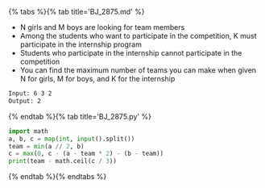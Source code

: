 {% tabs %}{% tab title='BJ_2875.md' %}

* N girls and M boys are looking for team members
* Among the students who want to participate in the competition, K must participate in the internship program
* Students who participate in the internship cannot participate in the competition
* You can find the maximum number of teams you can make when given N for girls, M for boys, and K for the internship

```txt
Input: 6 3 2
Output: 2
```

{% endtab %}{% tab title='BJ_2875.py' %}

```py
import math
a, b, c = map(int, input().split())
team = min(a // 2, b)
c = max(0, c - (a - team * 2) - (b - team))
print(team - math.ceil(c / 3))
```

{% endtab %}{% endtabs %}
